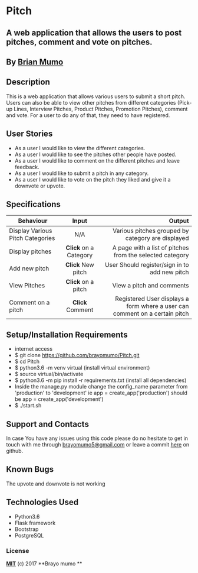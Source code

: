 # Pitch

##  A web application that allows the users to post pitches, comment and vote on pitches.

## By [Brian Mumo](https://github.com/brayomumo)


## Description
This is a web application that allows various users to submit a short pitch. Users can also be able to view other pitches from different categories (Pick-up Lines, Interview Pitches, Product Pitches, Promotion Pitches), comment and vote. For a user to do any of that, they need to have registered.

## User Stories
* As a user I would like to view the different categories.
* As a user I would like to see the pitches other people have posted.
* As a user I would like to comment on the different pitches and leave feedback.
* As a user I would like to submit a pitch in any category.
* As a user I would like to vote on the pitch they liked and give it a downvote or upvote.

## Specifications
| Behaviour | Input | Output |
| --------------- | :----------:| --------: |
|Display Various Pitch Categories | N/A | Various pitches grouped by category are displayed |
|Display pitches | **Click** on a Category| A page with a list of pitches from the selected category |
|Add new pitch | **Click** New pitch | User Should register/sign in to add new pitch |
|View Pitches | **Click** on a pitch | View a pitch and comments |
|Comment on a pitch | **Click** Comment | Registered User displays a form where a user can comment on a certain pitch |


## Setup/Installation Requirements
* internet access
* $ git clone https://github.com/brayomumo/Pitch.git
* $ cd Pitch
* $ python3.6 -m venv virtual (install virtual environment)
* $ source virtual/bin/activate
* $ python3.6 -m pip install -r requirements.txt (install all dependencies)
* Inside the manage.py module change the config_name parameter from 'production' to 'development' ie app = create_app('production') should be app = create_app('development')
* $ ./start.sh


## Support and Contacts

In case You have any issues using this code please do no hesitate to get in touch with me through brayomumo5@gmail.com or leave a commit [here](https://github.com/brayomumo/Pitch) on github.


## Known Bugs

The upvote and downvote is not working

## Technologies Used
- Python3.6
- Flask framework
- Bootstrap
- PostgreSQL

### License

**[MIT](./LICENSE)** (c) 2017 **Brayo mumo **